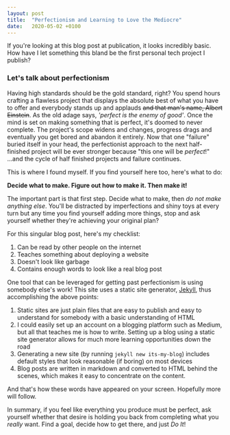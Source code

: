 ```yaml
---
layout: post
title:  "Perfectionism and Learning to Love the Mediocre"
date:   2020-05-02 +0100
---
```

If you're looking at this blog post at publication, it looks incredibly
basic. How have I let something this bland be the first personal tech project I publish?

### Let's talk about perfectionism

Having high standards should be the gold standard, right? You spend hours crafting a flawless project
that displays the absolute best of what you have to offer and
everybody stands up and applauds ~~and that man's name, Albert Einstein~~.
As the old adage says, *'perfect is the enemy of good'*. Once the mind is set
on making something that is perfect, it's doomed to never complete. The project's scope widens and changes,
progress drags and eventually you get bored and abandon it entirely.
Now that one "failure" buried itself in your head, the perfectionist approach to the next half-finished
project will be ever stronger because "this one will be *perfect*!" ...and the cycle of
half finished projects and failure continues.

This is where I found myself. If you find yourself here too, here's what to do:

**Decide what to make. Figure out how to make it. Then make it!**

The important part is that first step. Decide what to make,
then *do not make anything else*. You'll be distracted by imperfections and shiny toys
at every turn but any time you find yourself adding more things, stop and ask yourself
whether they're achieving your original plan?

For this singular blog post, here's my checklist:

1. Can be read by other people on the internet
2. Teaches something about deploying a website
3. Doesn't look like garbage
4. Contains enough words to look like a real blog post

One tool that can be leveraged for getting past perfectionism is using somebody else's work!
This site uses a static site generator, [Jekyll](https://jekyllrb.com/), thus accomplishing
the above points:

1. Static sites are just plain files that are easy to publish and easy to understand
   for somebody with a basic understanding of HTML
2. I could easily set up an account on a blogging platform such as Medium, but all
   that teaches me is how to write. Setting up a blog using a static site generator
   allows for much more learning opportunities down the road
3. Generating a new site (by running `jekyll new its-my-blog`) includes default styles
   that look reasonable (if boring) on most devices
4. Blog posts are written in markdown and converted to HTML behind the scenes,
   which makes it easy to concentrate on the content.

And that's how these words have appeared on your screen. Hopefully more will follow.

In summary, if you feel like everything you produce must be perfect, ask yourself
whether that desire is holding you back from completing what you *really* want. Find a goal,
decide how to get there, and just *Do It*!